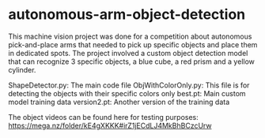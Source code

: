 # autonomous-arm-object-detection
This machine vision project was done for a competition about autonomous pick-and-place arms that needed to pick up specific objects and place them in dedicated spots. The project involved a custom object detection model that can recognize 3 specific objects, a blue cube, a red prism and a yellow cylinder.

ShapeDetector.py: The main code file
ObjWithColorOnly.py: This file is for detecting the objects with their specific colors only
best.pt: Main custom model training data
version2.pt: Another version of the training data

The object videos can be found here for testing purposes: https://mega.nz/folder/kE4gXKKK#irZ1jECdLJ4MkBhBCzcUrw
